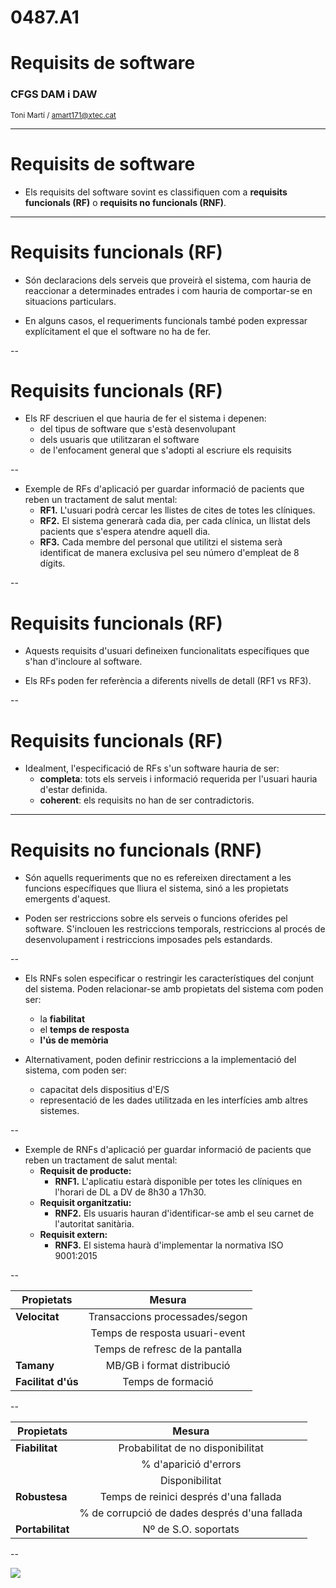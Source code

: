 <!-- .slide: class="intro" -->
# 0487.A1
# Requisits de software 
### CFGS DAM i DAW
<small>Toni Martí / <amart171@xtec.cat></small>

---

# Requisits de software

- Els requisits del software sovint es classifiquen com a **requisits funcionals (RF)** o **requisits no funcionals (RNF)**.

---

# Requisits funcionals (RF)

- Són declaracions dels serveis que proveirà el sistema, com hauria de reaccionar a determinades entrades i com hauria de comportar-se en situacions particulars.

- En alguns casos, el requeriments funcionals també poden expressar explícitament el que el software no ha de fer.

--

# Requisits funcionals (RF)

- Els RF descriuen el que hauria de fer el sistema i depenen:
    - del tipus de software que s'està desenvolupant
    - dels usuaris que utilitzaran el software
    - de l'enfocament general que s'adopti al escriure els requisits

--

- Exemple de RFs d'aplicació per guardar informació de pacients que reben un tractament de salut mental:
    - **RF1.** L'usuari podrà cercar les llistes de cites de totes les clíniques.
    - **RF2.** El sistema generarà cada dia, per cada clínica, un llistat dels pacients que s'espera atendre aquell dia.
    - **RF3.** Cada membre del personal que utilitzi el sistema serà identificat de manera exclusiva pel seu número d'empleat de 8 dígits.

--

# Requisits funcionals (RF)

- Aquests requisits d'usuari defineixen funcionalitats específiques que s'han d'incloure al software.

- Els RFs poden fer referència a diferents nivells de detall (RF1 vs RF3).

--

# Requisits funcionals (RF)

- Idealment, l'especificació de RFs s'un software hauria de ser:
    - **completa**: tots els serveis i informació requerida per l'usuari hauria d'estar definida.
    - **coherent**: els requisits no han de ser contradictoris.

---

# Requisits no funcionals (RNF)

- Són aquells requeriments que no es refereixen directament a les funcions específiques que lliura el sistema, sinó a les propietats emergents d'aquest.

- Poden ser restriccions sobre els serveis o funcions oferides pel software. S'inclouen les restriccions temporals, restriccions al procés de desenvolupament i restriccions imposades pels estandards.

--

- Els RNFs solen especificar o restringir les característiques del conjunt del sistema. Poden relacionar-se amb propietats del sistema com poden ser:
    - la **fiabilitat**
    - el **temps de resposta**
    - **l'ús de memòria**

- Alternativament, poden definir restriccions a la implementació del sistema, com poden ser:
    - capacitat dels dispositius d'E/S
    - representació de les dades utilitzada en les interfícies amb altres sistemes.

--

- Exemple de RNFs d'aplicació per guardar informació de pacients que reben un tractament de salut mental:
    - **Requisit de producte:**
        - **RNF1.** L'aplicatiu estarà disponible per totes les clíniques en l'horari de DL a DV de 8h30 a 17h30.
    - **Requisit organitzatiu:**
        - **RNF2.** Els usuaris hauran d'identificar-se amb el seu carnet de l'autoritat sanitària.
    - **Requisit extern:**
        - **RNF3.** El sistema haurà d'implementar la normativa ISO 9001:2015

--

| Propietats | Mesura |
| - |:-:|
| **Velocitat** | Transaccions processades/segon |
|| Temps de resposta usuari-event |
|| Temps de refresc de la pantalla |
| **Tamany** | MB/GB i format distribució |
| **Facilitat d'ús** | Temps de formació |

--

| Propietats | Mesura |
| - |:-:|
| **Fiabilitat** | Probabilitat de no disponibilitat |
|| % d'aparició d'errors |
|| Disponibilitat |
| **Robustesa** | Temps de reinici després d'una fallada |
|| % de corrupció de dades després d'una fallada |
| **Portabilitat** | Nº de S.O. soportats |

--

<img src="https://tonimartibarbera.github.io/Proven/img/RNFs.png" />
